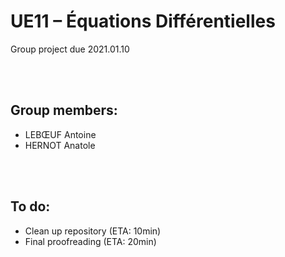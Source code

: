 # UE11 – Équations Différentielles
Group project due 2021.01.10

<br><br>

## Group members:
* LEBŒUF Antoine
* HERNOT Anatole

<br><br>

## To do:
* Clean up repository (ETA: 10min)
* Final proofreading (ETA: 20min)
